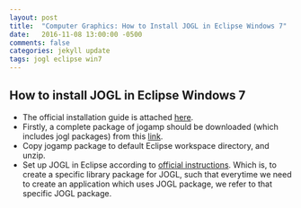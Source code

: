 ```yaml
---
layout: post
title:  "Computer Graphics: How to Install JOGL in Eclipse Windows 7"
date:   2016-11-08 13:00:00 -0500
comments: false
categories: jekyll update
tags: jogl eclipse win7
---
```


## How to install JOGL in Eclipse Windows 7
- The official installation guide is attached [here](http://jogamp.org/wiki/index.php/Downloading_and_installing_JOGL).
- Firstly, a complete package of jogamp should be downloaded (which includes jogl packages) from this [link]( https://jogamp.org/deployment/jogamp-current/archive/jogamp-all-platforms.7z).
- Copy jogamp package to default Eclipse workspace directory, and unzip.
- Set up JOGL in Eclipse according to [official instructions](https://jogamp.org/wiki/index.php/Setting_up_a_JogAmp_project_in_your_favorite_IDE#Eclipse_IDE_project). Which is, to create a specific library package for JOGL, such that everytime we need to create an application which uses JOGL package, we refer to that specific JOGL package.
